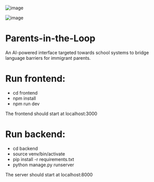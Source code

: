 ![image](https://github.com/user-attachments/assets/be357ddb-8be7-429a-bd4a-6161899c56b1)

![image](https://github.com/user-attachments/assets/1a1d9e3f-61c0-44b5-94ff-93e158f5c17a)


# Parents-in-the-Loop
An AI-powered interface targeted towards school systems to bridge language barriers for immigrant parents.

# Run frontend:
- cd frontend
- npm install
- npm run dev
  
The frontend should start at localhost:3000

# Run backend:
- cd backend
- source venv/bin/activate
- pip install -r requirements.txt
- python manage.py runserver
  
The server should start at localhost:8000
